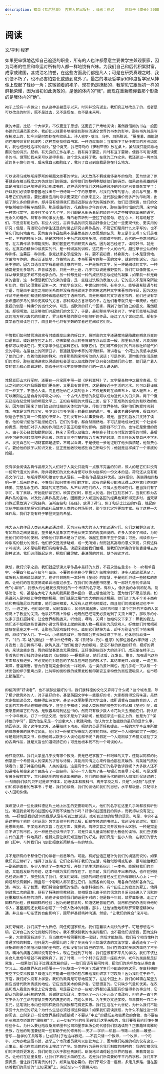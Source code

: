 ```yaml
---
description: 摘自《瓦尔登湖》 吉林人民出版社 ，译者：徐迟     原载于《成长》2000年第一辑
---
```


# 阅读

文/亨利·梭罗

  
   如果更审慎地选择自己追逐的职业，所有的人也许都愿意主要做学生兼观察家，因为两者的性质和命运对所有的人都一样地饶有兴味。为我们自己和后代积累财富，成家或建国，甚或沽名钓誉，在这些方面我们都是凡人；可是在研究真理之时、我们便不朽了，也不必害怕变化或遭到意外了。最古的埃及哲学家和印度哲学家从神像上曳起了轻纱一角；这微颤着的袍子，现在仍是撩起的，我望见它跟当初一样的鲜艳荣耀，因为当初如此勇敢的，是他的体内的“我”，而现在重新瞻仰着那个形象的是我体内的“他”。  
 

    袍子上没有一点微尘；自从这神圣被显示以来，时间并没有逝去。我们真正地改良了的，或者是可以改良的时间，既不是过去，又不是现在，也不是未来呵。  
 

    我的木屋，比起一个大学来，不仅更宜于思想，还更宜于严肃地阅读；虽然我借阅的书在一般图书馆的流通范围之外，我却比以往更多地接受到那些流通全世界的书本的影响，那些书先前是写在树皮上的，如今只是时而抄在布纹纸上。诗人密尔·喀玛．乌亭．玛斯脱说，“要坐着，而能驰骋在精神世界的领域内；这种益处我得自书本。一杯酒就陶醉；当我喝下了秘传教义的芳洌琼浆时，我也经历过这样的愉快。”整个夏天，我把荷马的《伊利亚特》放在桌上，虽然我只能间歇地翻阅他的诗页。起初，有无穷的工作在手上，我有房子要造，同时有豆子要锄，使我不可能读更多的书。但预知我未来可以读得多些，这个念头支持了我。在我的工作之余，我还读过一两本浅近的关于旅行的书，后来我自己都脸红了，我问了自己到底我是住在什么地方。  
 

    可以读荷马或埃斯库罗斯的希腊文原著的学生，决无放荡不羁或奢侈豪华的危险，因为他读了原著就会在相当程度之内仿效他们的英雄，会将他们的黎明奉献给他们的诗页。如果这些英雄的诗篇是用我们自己那种语言印刷成书的，这种语言在我们这种品德败坏的时代也已变成死文字了；所以我们必须辛辛昔苦地找出每一行诗每一个字的原意来，尽我们所有的智力、勇武与气量，来寻思它们的原意，要比通常应用时寻求更深更广的原来意义。近代那些廉价而多产的印刷所，出版了那么多的翻译本，却并没有使得我们更接近那些古代的英雄作家。他们还很寂寞，他们的文字依然被印得稀罕而怪异。那是很值得的，花费那些少年的岁月，那些值得珍惜的光阴，来学会一种古代文字，即使只学会了几个字，它们却是从街头巷尾的琐碎平凡之中被提炼出来的语言，是永久的暗示，具有永恒的激发力量。有的老农听到一些拉丁语警句，记在心上，时常说起它们，不是没有用处的。有些人说过，古典作品的研究最后好像会让位给一些更现代化、更实用的研究；但是，有进取心的学生还是会时常去研究古典作品的，不管它们是用什么文字写的，也不管它们如何地古老。因为古典作品如果不是最崇高的人类思想的记录，那又是什么呢？它们是唯一的，不朽的神示卜辞。便是求神问卜于台尔菲和多多那，也都得不到的，近代的一些求问的回答，在古典作品中却能找到。我们甚至还不消研究大自然，因为她已经老了。读得好书，就是说，在真实的精神中读真实的书，是一种崇高的训练，这花费一个人的力气，超过举世公认的种种训练。这需要一种训练，像竞技家必须经受的一样，要不变初衷，终身努力。书本是谨慎地，含蓄地写作的，也应该谨慎地，含蓄地阅读。本书所著写的那一国的文字，就算你能说它，也还是不够的，因为口语与文字有着值得注意的不同，一种是听的文字，另一种是阅读的文字。一种通常是变化多端的，声音或舌音，只是一种土话，几乎可以说是很野蛮的，我们可以像野蛮人一样从母亲那里不知不觉地学会的。另一种却是前一种的成熟形态与经验的凝集；如果前一种是母亲的舌音，这一种便是我们的父亲的舌音，是一些经过洗炼的表达方式，它的意义不是耳朵所能听到的，我们必须重新诞生一次，才能学会说它。中世纪的时候，有多少人，能够说希腊语与拉丁语，可是由于出生之地的关系而并没有资格读天才作家用这两种文字来著写的作品，因为这些作品不是用他们知道的那种希腊语和拉丁语来写的，而是用精炼的文学语言写的，他们还没有学会希腊和罗马的那种更高级的方言，那种高级方言所写的书，在他们看来就只是一堆废纸，他们重视的倒是一种廉价的当代文学。可是，当欧洲的好几个国家，得到了他们自己的语文，虽然粗浅，却很明澈，就足够他们兴起他们的文艺了，于是，最初那些学问复兴了，学者们能够从那遥远的地方辨识古代的珍藏了。罗马和希腊的群众不能倾听的作品，经过了几个世纪之后，却有少数学者在阅读它们了，而且现今也只有少数的学者还在阅读它们呢。  
 

    不管我们如何赞赏演说家有时能爆发出来的好口才，最崇高的文字还通常地是隐藏在瞬息万变的口语背后，或超越在它之上的，仿佛繁星点点的苍穹藏在浮云后面一般。那里有众星，凡能观察者都可以阅读它们。天文学家永远在解释它们，观察它们。它们可不像我们的日常谈吐和嘘气如云的呼吸。在讲台上的所谓口才，普通就是学术界的所谓修辞。演讲者在一个闪过的灵感中放纵了他的口才，向着他面前的群众，向着那些跑来倾听他的人说话；可是作家，更均衡的生活是他们的本份，那些给演讲家以灵感的社会活动以及成群的听众只会分散他们的心智，他们是广着人类的智力和心曲致辞的，向着任何年代中能够懂得他们的一切人说话的。  
 

    难怪亚历山大行军时，还要在一只宝匣中带一部《伊利亚特》了。文字是圣物中之最珍贵者。它比之别的艺术作品既跟我们更亲密，又更具有世界性。这是最接近于生活的艺术。它可以翻译成每一种文字，不但给人读，而且还吐纳在人类的唇上；不仅是表现在油画布上，或大理石上，还可以雕刻在生活自身的呼吸之中的。一个古代人思想的象征可以成为近代人的口头禅。两千个夏天已经在纪念碑似的希腊文学上，正如在希腊的大理石上面，留下了更成熟的金色的和秋收的色彩，因为他们带来了他们自己的壮丽的天体似的气氛，传到了世界各地，保护他们免受时间剥蚀。书本是世界的珍宝，多少世代与多少国土的最优良的遗产。书，最古老最好的书，很自然也很适合于放在每一个房屋的书架上。它们没有什么私事要诉说，可是，当它们启发并支持了读者，他的常识使他不能拒绝它们。它们的作者，都自然而然地，不可抗拒地成为任何一个社会中的贵族，而他们对于人类的作用还大于国王和皇帝的影响。当那目不识丁的，也许还是傲慢的商人，由于苦心经营和勤劳刻苦，挣来了闲暇以及独立，并侧身于财富与时髦的世界的时候，最后他不可避免地转向那些更高级，然而又高不可攀的智力与天才的领域，而且只会发觉自己不学无术，发觉自己的一切财富都是虚荣，不可以自满，于是便进一步地证明了他头脑清楚，他煞费心机，要给他的孩子以知识文化，这正是他敏锐地感到自己所缺少的；他就是这样成了一个家族的始祖。  
 

    没有学会阅读古典作品原文的人们对于人类史只能有一点很不完备的知识，惊人的是它们并没有一份现代语文的译本，除非说我们的文化本身便可以作为这样的一份文本的话。荷马还从没有用英文印行过，埃斯库罗斯和维吉尔也从没有，——那些作品是这样优美，这样坚实，美丽得如同黎明一样；后来的作者，不管我们如何赞美他们的才能，就有也是极少能够比得上这些古代作家的精美、完整与永生的、英雄的文艺劳动。从不认识它们的人，只叫人去忘掉它们。但当我们有了学问，有了禀赋，开始能研读它们，欣赏它们时，那些人的话，我们立刻忘掉了。当我们称为古典作品的圣物，以及比古典作品更古老，因而更少人知道的各国的经典也累积得更多时，当梵蒂冈教廷里放满了吠陀经典，波斯古经和《圣经》，放满了荷马、但丁和莎士比亚的作品，继起的世纪中能继续地把它们的战利品放在人类的公共场所时，那个世代定将更加丰富。有了这样一大堆作品，我们才能有终于攀登天堂的希望。  
 

    伟大诗人的作品人类还从未读通过呢，因为只有伟大的诗人才能读通它们。它们之被群众阅读，有如群众之阅览繁星，至多是从星象学而不是从天文学的角度阅览的。许多人学会了阅读，为的是他们的可怜的便利，好像他们学算术是为了记账，做起生意来不至于受骗；可是，阅读作为一种崇高的智力的锻炼，他们仅仅是浅涉略知，或一无所知；然而就其高级的意义来说，只有这样才叫阅读，决不是吸引我们有如奢侈品，读起来能给我们催眠，使我们的崇高的官能昏昏睡去的那种读法，我们必须踮起足尖，把我们最灵敏、最清醒的时刻，献予阅读才对。  
 

    我想，我们识字之后，我们就应该读文学作品中最好的东西，不要永远在重复a－b一ab和单音字，不要四年级五年级年年留级，不要终身坐在小学最低年级教室前排。许多人能读就满足了，或听到人家阅读就满足了，也许只领略到一本好书《圣经》的智慧，于是他们只读一些轻松的东西，让他们的官能放荡或单调地度过余生。在我们的流通图书馆里，有一部好几卷的作品叫做“小读物”，我想大约也是我没有到过的一个市镇的名字吧。有种人，像贪食的水鸭和鸵乌，能够消化一切，甚至在大吃了肉类和蔬菜都很丰盛的一顿之后也能消化，因为他们不愿意浪费。如果说别人是供给此种食物的机器，他们就是过屠门而大嚼的阅读机器。他们读了九千个关于西布伦和赛福隆尼亚的故事，他们如何相爱，从没有人这样地相爱过，而且他们的恋爱经过也不平坦，——总之是，他们如何爱，如何栽跟斗，如何再爬起来，如何再相爱！某个可怜的不幸的人如何爬上了教堂的尖顶，他最好不爬上钟楼；他既然已经毫无必要地到了尖顶上面了，那欢乐的小说家于是打起钟来，让全世界都跑拢来，听他说，啊哟，天啊！他如何又下来了！照我的看法，他们还不如把这些普遍的小说世界里往上爬的英雄人物一概变形为风信鸡人，好像他们时常把英雄放在星座之中一样，让那些风信鸡旋转不已，直到它们锈掉为止，却千万别让它们下地来胡闹，麻烦了好人们。下一回，小说家再敲钟，哪怕那公共会场烧成了平地，也休想我动弹一下。“《的-笃-咯的腾达》一部中世纪传奇，写《铁特尔-托尔-但恩》的那位著名作家所著；按月连载；连日拥挤不堪，欲购从速。”他们用盘子大的眼睛，坚定不移的原始的好奇，极好的胃纳，来读这些东西，胃的褶皱甚至也无需磨练，正好像那些四岁大的孩子们，成天坐在椅子上，看着售价两分钱的烫金封面的《灰姑娘》——据我所见，他们读后，连发音，重音，加强语气这些方面都没有进步，不必提他们对题旨的了解与应用题旨的技术了。其结果是目力衰退，一切生机凝滞，普遍颓唐，智力的官能完全像蜕皮一样蜕掉。这一类的姜汁面包，是几乎每一天从每一个烤面包的炉子里烤出来，比纯粹的面粉做的或黑麦粉和印第安玉米粉做的面包更吸引人，在市场上销路更广。  
 

    即使所谓“好读者”，也不读那些最好的书。我们康科德的文化又算得了什么呢？这个城市里，除了极少数例外的人，对于最好的书，甚至英国文学中一些很好的书，大家都觉得没有味道，虽然大家都能读英文，都拼得出英文字。甚至于这里那里的大学出身，或所谓受有自由教育的人，对英国的古典作品也知道得极少，甚至全不知道；记录人类思想的那些古代作品和《圣经》呢，谁要愿意阅读它们的话，是很容易得到这些书的，然而只有极少数人肯花功夫去接触它们。我认识一个中年樵夫，订了一份法文报，他说不是为了读新闻，他是超乎这一套之上的，他是为了“保持他的学习”，因为他生来是一个加拿大人；我就问他，他认为世上他能做的最好的是什么事，他回答说，除了这件事之外，还要继续下功夫，把他的英语弄好和提高。一般的大学毕业生所做的或想要做的就不过如此，他们订一份英文报纸就为这样的目标。假定一个人刚刚读完了一部也许是最好的英文书，你想他可以跟多少人谈论这部书呢？再假定一个人刚刚读了希腊文或拉丁文的古典作品，就是文盲也知道颂扬它的；可是他根本找不到一个可谈的人。  
 

    他只能沉默。我们大学里几乎没有哪个教授，要是已经掌握了一种艰难的文字，还能以同样的比例掌握一个希腊诗人的深奥的才智与诗情，并能用同情之心来传授给那些灵敏的、有英雄气质的读者的；至于神圣的经典，人类的圣经，这里有什么人能把它们的名字告诉我呢？大多数人还不知道唯有希伯来这个民族有了一部经典。任何一个人都为了拣一块银币而费尽了心机，可是这里有黄金般的文字，古代最聪明的智者说出来的话，它们的价值是历代的聪明人向我们保证过的；——然而我们读的只不过是识字课本，初级读本和教科书，离开学校之后，只是“小读物”与孩子们和初学者看的故事书；于是，我们的读物，我们的谈话和我们的思想，水平都极低，只配得上小人国和侏儒。  
 

    我希望认识一些比康科德这片土地上出生的更要聪明的人，他们的名字在这里几乎听都没有听到过。难道我会听到柏拉图的名字而不读他的书吗？好像柏拉图是我的同乡，而我却从没有见过他，——好像是我的近邻而我却从没有听到过他说话，或听到过他的智慧的语言。可是，事实不正是这样吗？他的《对话录》包含着他不朽的见解，却躺在旁边的书架上，我还没有读过它。我们是愚昧无知、不学无术的文盲；在这方面，我要说，两种文盲之间并没有什么区别，一种是完全目不识丁的市民，另一种是已经读书识字了，可是只读儿童读物和智力极低的读物。我们应该像古代的圣贤一样地美好，但首先要让我们知道他们的好处。我们真是一些小人物，在我们的智力的飞跃中，可怜我们只飞到比报章新闻稍高一些的地方。  
 

    并不是所有的书都像它们的读者一般愚笨的。可能，有好些话正是针对我们的境遇而说的，如果我们真正倾听了，懂得了这些话，它们之有利于我们的生活，将胜似黎明或阳春，很可能给我们一副新的面目。多少人在读了一本书之后，开始了他生活的新纪元！一本书，能解释我们的奇迹，又能启发新的奇迹，这本书就为我们而存在了。在目前，我们的说不出来的话，也许在别处已经说出来了。那些扰乱了我们，使我们疑难、困惑的问题也曾经发生在所有聪明人心上；一个问题都没有漏掉，而且每一个聪明人都回答过它们，按照各自的能力，用各自的话和各自的生活。再说，有了智慧，我们将领会慷慨的性质。在康科德郊外，有个田庄上的寂寞的雇工，他得到过第二次的诞生，获有了特殊的宗教经验，他相信自己由于他的信念的关系已经进入了沉默的庄重和排斥外物的境界，他也许会觉得我们的话是不对的；但是数千年前，琐罗亚斯德。走过了同样的历程，获有同样的经验；因为他是智慧的，知道这是普遍性的，就用相应的办法对待他的邻人，甚至据说还发明并创设了一个使人敬神的制度。那末，让他谦逊地和琐罗亚斯德精神沟通，并且在一切圣贤的自由影响下，跟耶稣基督精神沟通，然后，“让我们的教会”滚开吧。  
 

    我们夸耀说，我们属于十九世纪，同任何国家相比，我们迈着最大最快的步子。可是想想这市镇，它对自己的文化贡献何其微小。我不想谀赞我的市民同胞们，也不要他们谈赞我，因为这样一来，大家便没有进步了。应当像老牛般需要刺激——驱赶，然后才能快跑。我们有个相当像样的普通学校的制度，但只是为一般婴儿的；除了冬天有个半饥饿状态的文法学堂，最近还有了一个根据政府法令简陋地草创的图书馆，但却没有我们自己的学院。我们在肉体的疾病方面花了不少钱，精神的病害方面却没有花什么，现在已经到了时候，我们应该有不平凡的学校。我们不该让男女儿童成年后就不再受教育了。到了时候，一个个村子应该是一座座大学，老年的居民都是研究生，——如果他们日子过得还宽裕的话，——他们应该有裕闲时间，把他们的余年放在从事自由学习上。难道世界永远只局限于一个巴黎或一个牛津？难道学生们不能寄宿在这里，在康科德的天空下受文科教育？难道我们不能请一位阿伯拉尔来给我们讲学？可叹啊！因为我们忙于养牛，开店，我们好久没有上学堂，我们的教育是可悲地荒芜了。在这个国土上，我们的城镇在某些方面应当替代欧洲贵族的地位。它应当是美术的保护者。它是很富的。它只缺少气量和优美。在农民和商人看重的事业上它肯出钱，可是要它举办一些知识界都知道是更有价值得多的事业时，它却认为那是乌托邦的梦想。感谢财富和政治，本市花了一万七千元造了市政府，但也许一百年内它不会为了生命的智慧贝壳内的真正的肉，花这么多钱。为冬天办文法学校，每年募到一百二十五元，这笔钱比市内任何同样数目的捐款都花得更实惠。我们生活在十九世纪，为什么我们不能享受十九世纪的好处？为什么生活必须过得这样偏狭？如果我们要读报纸，为什么不越过波士顿的闲谈，立刻来订一份全世界最好的报纸呢？不要从“中立”的报纸去吮吸柔软的食物，也不要在新英格兰吃娇嫩的“橄榄枝”了。让一切有学问的社团到我们这里来报告，我们要看看他们懂不懂得些什么。为什么要让哈泼斯兄弟图书公司和里亭出版公司代替我们挑选读物？正像趣味高雅的贵族，在他的周围要结聚一些有助于他的修养的——天才——学识——机智——书籍——绘画——雕塑——音乐——哲学的工具等等；让城镇村子也这样做吧，——不要只请一个教师，一个牧师，一个司事，以为办教区图书馆，选举三个市政委员就可以到此为止了，困为我们拓荒的祖先仅有这么一点事业，却也在荒凉的岩石上挨过了严冬。集体的行为是符合我们制度的精神的：我确实相信我们的环境将更发达，我们的能力大于那些贵族们。新英格兰请得起全世界的智者，来教育她自己，让他们在这里食宿，让我们不再过乡曲的生活。这是我们所需要的不平凡的学校。我们并不要贵族，但让我们有高贵的村子。如果这是必需的，我们宁可少造一座桥，多走几步路，但在围绕着我们的黑暗的“无知深渊”上，架起至少一个圆拱来吧。


